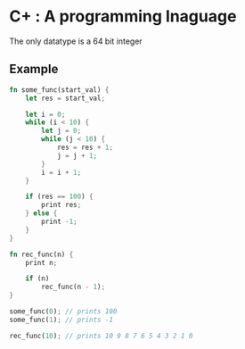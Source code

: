 # C+ : A programming lnaguage

The only datatype is a 64 bit integer

## Example

``` rust
fn some_func(start_val) {
    let res = start_val;

    let i = 0;
    while (i < 10) {
        let j = 0;
        while (j < 10) {
            res = res + 1;
            j = j + 1;
        }
        i = i + 1;
    }

    if (res == 100) {
        print res;
    } else {
        print -1;
    }
}

fn rec_func(n) {
    print n;

    if (n)
        rec_func(n - 1);
}

some_func(0); // prints 100
some_func(1); // prints -1

rec_func(10); // prints 10 9 8 7 6 5 4 3 2 1 0

```

